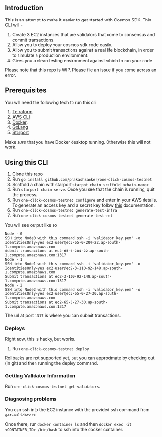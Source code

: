 ## Introduction

This is an attempt to make it easier to get started with Cosmos SDK. This CLI will -

1. Create 3 EC2 instances that are validators that come to consensus and commit transactions.
2. Allow you to deploy your cosmos sdk code easily.
3. Allow you to submit transactions against a real life blockchain, in order to simulate a production environment.
4. Gives you a clean testing environment against which to run your code.

Please note that this repo is WIP. Please file an issue if you come across an error.

## Prerequisites

You will need the following tech to run this cli

1. [Terraform](https://learn.hashicorp.com/tutorials/terraform/install-cli)
2. [AWS CLI](https://docs.aws.amazon.com/cli/latest/userguide/getting-started-install.html)
3. [Docker](https://docs.docker.com/get-docker/).
4. [GoLang](https://go.dev/doc/install)
5. [Starport](https://docs.starport.com/guide/install.html)

Make _sure_ that you have Docker desktop running. Otherwise this will not work.

## Using this CLI

1. Clone this repo
2. Run `go install github.com/prakashsanker/one-click-cosmos-testnet`
3. Scaffold a chain with starport `starpot chain scaffold <chain-name>`
4. Run `starport chain serve`. Once you see that the chain is running, quit the process.
5. Run `one-click-cosmos-testnet configure` and enter in your AWS details. To generate an access key and a secret key follow [this](https://docs.aws.amazon.com/cli/latest/userguide/cli-configure-quickstart.html) documentation.
6. Run `one-click-cosmos-testnet generate-test-infra`
7. Run `one-click-cosmos-testnet generate-test-net`

You will see output like so

```
Node - 0
SSH into Node0 with this command ssh -i 'validator_key.pem' -o IdentitiesOnly=yes ec2-user@ec2-65-0-204-22.ap-south-1.compute.amazonaws.com
Submit transactions at ec2-65-0-204-22.ap-south-1.compute.amazonaws.com:1317
Node - 1
SSH into Node1 with this command ssh -i 'validator_key.pem' -o IdentitiesOnly=yes ec2-user@ec2-3-110-92-148.ap-south-1.compute.amazonaws.com
Submit transactions at ec2-3-110-92-148.ap-south-1.compute.amazonaws.com:1317
Node - 2
SSH into Node2 with this command ssh -i 'validator_key.pem' -o IdentitiesOnly=yes ec2-user@ec2-65-0-27-30.ap-south-1.compute.amazonaws.com
Submit transactions at ec2-65-0-27-30.ap-south-1.compute.amazonaws.com:1317
```

The url at port `1317` is where you can submit transactions.

### Deploys

Right now, this is hacky, but works.

1. Run `one-click-cosmos-testnet deploy`

Rollbacks are not supported yet, but you can approximate by checking out (in git) and then running the deploy command.

### Getting Validator Information

Run `one-click-cosmos-testnet get-validators`.

### Diagnosing problems

You can ssh into the EC2 instance with the provided ssh command from `get-validators`.

Once there, run `docker container ls` and then `docker exec -it <CONTAINER_ID> /bin/bash` to ssh into the docker container.
